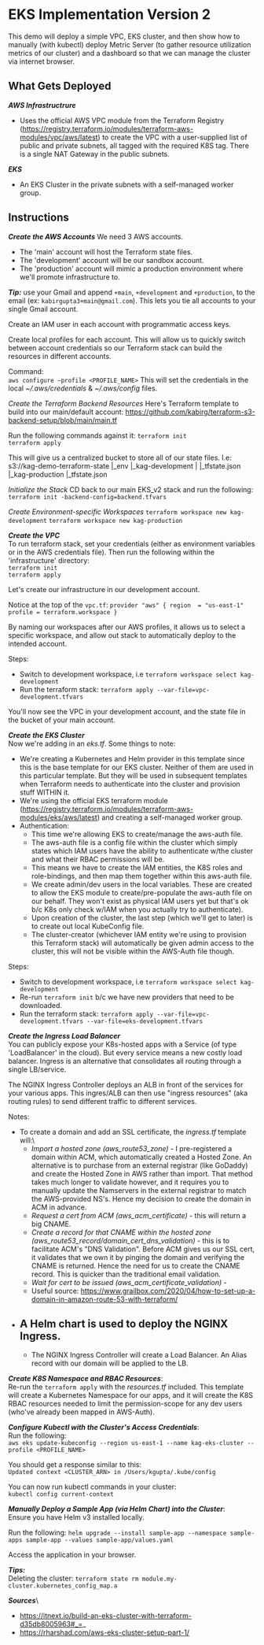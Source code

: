 # EKS Implementation Version 2

This demo will deploy a simple VPC, EKS cluster, and then show how to manually (with kubectl) deploy Metric Server (to gather resource utilization metrics of our cluster) and a dashboard so that we can manage the cluster via internet browser.

## What Gets Deployed
***AWS Infrastructrure***
- Uses the official AWS VPC module from the Terraform Registry (https://registry.terraform.io/modules/terraform-aws-modules/vpc/aws/latest) to create the VPC with a user-supplied list of public and private subnets, all tagged with the required K8S tag. There is a single NAT Gateway in the public subnets.

***EKS***
- An EKS Cluster in the private subnets with a self-managed worker group.

## Instructions

***Create the AWS Accounts***
We need 3 AWS accounts.
- The 'main' account will host the Terraform state files.
- The 'development' account will be our sandbox account.
- The 'production' account will mimic a production environment where we'll promote infrastructure to.

***Tip:*** use your Gmail and append `+main`, `+development` and `+production`, to the email (ex: `kabirgupta3+main@gmail.com`). This lets you tie all accounts to your single Gmail account.

Create an IAM user in each account with programmatic access keys.

Create local profiles for each account. This will allow us to quickly switch between account credentials so our Terraform stack can build the resources in different accounts.

Command:\
`aws configure —profile <PROFILE_NAME>`
This will set the credentials in the local *~/.aws/credentials* & *~/.aws/config* files.

*Create the Terraform Backend Resources*
Here's Terraform template to build into our main/default account:
https://github.com/kabirg/terraform-s3-backend-setup/blob/main/main.tf

Run the following commands against it:
`terraform init`\
`terraform apply`

This will give us a centralized bucket to store all of our state files. I.e:
s3://kag-demo-terraform-state
|_env
  |_kag-development
  | |_tfstate.json
  |_kag-production
    |_tfstate.json

*Initialize the Stack*
CD back to our main EKS_v2 stack and run the following:
`terraform init -backend-config=backend.tfvars`

*Create Environment-specific Workspaces*
`terraform workspace new kag-development`
`terraform workspace new kag-production`

***Create the VPC***\
To run terraform stack, set your credentials (either as environment variables or in the AWS credentials file). Then run the following within the 'infrastructure' directory:\
`terraform init`\
`terraform apply`

Let's create our infrastructure in our development account.

Notice at the top of the `vpc.tf`:
`provider "aws" {
  region  = "us-east-1"
  profile = terraform.workspace
}`

By naming our workspaces after our AWS profiles, it allows us to select a specific workspace, and allow out stack to automatically deploy to the intended account.

Steps:
- Switch to development workspace, i.e `terraform workspace select kag-development`
- Run the terraform stack: `terraform apply --var-file=vpc-development.tfvars`

You'll now see the VPC in your development account, and the state file in the bucket of your main account.

***Create the EKS Cluster***\
Now we're adding in an *eks.tf*. Some things to note:
- We're creating a Kubernetes and Helm provider in this template since this is the base template for our EKS cluster. Neither of them are used in this particular template. But they will be used in subsequent templates when Terraform needs to authenticate into the cluster and provision stuff WITHIN it.
- We're using the official EKS terraform module (https://registry.terraform.io/modules/terraform-aws-modules/eks/aws/latest) and creating a self-managed worker group.
- Authentication:
  - This time we're allowing EKS to create/manage the aws-auth file.
  - The aws-auth file is a config file within the cluster which simply states which IAM users have the ability to authenticate w/the cluster and what their RBAC permissions will be.
  - This means we have to create the IAM entities, the K8S roles and role-bindings, and then map them together within this aws-auth file.
  - We create admin/dev users in the local variables. These are created to allow the EKS module to create/pre-populate the aws-auth file on our behalf. They won't exist as physical IAM users yet but that's ok b/c K8s only check w/IAM when you actually try to authenticate).
  - Upon creation of the cluster, the last step (which we'll get to later) is to create out local KubeConfig file.
  - The cluster-creator (whichever IAM entity we're using to provision this Terraform stack) will automatically be given admin access to the cluster, this will not be visible within the AWS-Auth file though.

Steps:
- Switch to development workspace, i.e `terraform workspace select kag-development`
- Re-run `terraform init` b/c we have new providers that need to be downloaded.
- Run the terraform stack: `terraform apply --var-file=vpc-development.tfvars --var-file=eks-development.tfvars`

***Create the Ingress Load Balancer***\
You can publicly expose your K8s-hosted apps with a Service (of type 'LoadBalancer' in the cloud). But every service means a new costly load balancer. Ingress is an alternative that consolidates all routing through a single LB/service.

The NGINX Ingress Controller deploys an ALB in front of the services for your various apps. This ingres/ALB can then use "ingress resources" (aka routing rules) to send different traffic to different services.

Notes:
- To create a domain and add an SSL certificate, the *ingress.tf* template will:\
  - *Import a hosted zone (aws_route53_zone)* - I pre-registered a domain within ACM, which automatically created a Hosted Zone. An alternative is to purchase from an external registrar (like GoDaddy) and create the Hosted Zone in AWS rather than import. That method takes much longer to validate however, and it requires you to manually update the Namservers in the external registrar to match the AWS-provided NS's. Hence my decision to create the domain in ACM in advance.
  - *Request a cert from ACM (aws_acm_certificate)* - this will return a big CNAME.
  - *Create a record for that CNAME within the hosted zone (aws_route53_record/domain_cert_dns_validation)* - this is to facilitate ACM's "DNS Validation". Before ACM gives us our SSL cert, it validates that we own it by pinging the domain and verifying the CNAME is returned. Hence the need for us to create the CNAME record. This is quicker than the traditional email validation.
  - *Wait for cert to be issued (aws_acm_certificate_validation)* -
  - Useful source: https://www.grailbox.com/2020/04/how-to-set-up-a-domain-in-amazon-route-53-with-terraform/
- A Helm chart is used to deploy the NGINX Ingress.
  -
  - The NGINX Ingress Controller will create a Load Balancer. An Alias record with our domain will be applied to the LB.

***Create K8S Namespace and RBAC Resources***:\
Re-run the `terraform apply` with the *resources.tf* included. This template will create a Kubernetes Namespace for our apps, and it will create the K8S RBAC resources needed to limit the permission-scope for any dev users (who've already been mapped in AWS-Auth).

***Configure Kubectl with the Cluster's Access Credentials***:\
Run the following:\
`aws eks update-kubeconfig --region us-east-1 --name kag-eks-cluster --profile <PROFILE_NAME>`

You should get a response similar to this:\
`Updated context <CLUSTER_ARN> in /Users/kgupta/.kube/config`

You can now run kubectl commands in your cluster:\
`kubectl config current-context`

***Manually Deploy a Sample App (via Helm Chart) into the Cluster***:\
Ensure you have Helm v3 installed locally.

Run the following:
`helm upgrade --install sample-app --namespace sample-apps sample-app --values sample-app/values.yaml`

Access the application in your browser.


***Tips:***\
Deleting the cluster:
`terraform state rm module.my-cluster.kubernetes_config_map.a`

***Sources***\
- https://itnext.io/build-an-eks-cluster-with-terraform-d35db8005963#_=_
- https://rharshad.com/aws-eks-cluster-setup-part-1/
